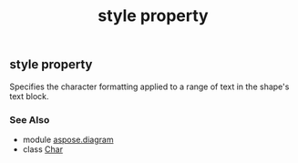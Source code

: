 ﻿---
title: style property
second_title: Aspose.Diagram for Python via .NET API References
description: 
type: docs
weight: 370
url: /python-net/aspose.diagram/char/style/
is_root: false
---

## style property


Specifies the character formatting applied to a range of text in the shape's text block.

### See Also
* module [aspose.diagram](../../)
* class [Char](/diagram/python-net/aspose.diagram/char)
